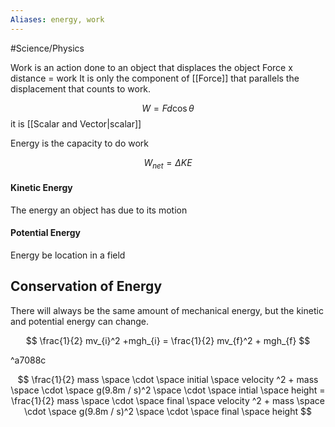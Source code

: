 ```yaml
---
Aliases: energy, work
---
```



#Science/Physics 

Work is an action done to an object that displaces the object
Force x distance = work
It is only the component of [[Force]] that parallels the displacement that counts to work.

$$
W=Fd \cos \theta
$$
it is [[Scalar and Vector|scalar]]

Energy is the capacity to do work

$$
W _{net} = \Delta KE 
$$
#### Kinetic Energy
The energy an object has due to its motion


#### Potential Energy

Energy be location in a field

## Conservation of Energy

There will always be the same amount of mechanical energy, but the kinetic and potential energy can change. 

$$
\frac{1}{2} mv_{i}^2 +mgh_{i} = \frac{1}{2} mv_{f}^2 + mgh_{f}
$$

^a7088c

$$
\frac{1}{2} mass \space \cdot \space initial \space velocity ^2 + mass \space \cdot \space g(9.8m / s)^2 \space \cdot \space intial \space height = \frac{1}{2} mass \space \cdot \space final \space velocity ^2 + mass \space \cdot \space g(9.8m / s)^2 \space \cdot \space final \space height
$$
